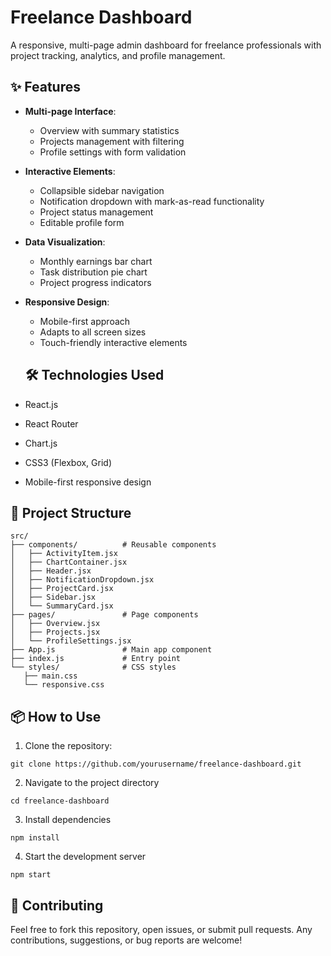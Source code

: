 # Freelance Dashboard

A responsive, multi-page admin dashboard for freelance professionals with project tracking, analytics, and profile management.

## ✨ Features

- **Multi-page Interface**:
  - Overview with summary statistics
  - Projects management with filtering
  - Profile settings with form validation

- **Interactive Elements**:
  - Collapsible sidebar navigation
  - Notification dropdown with mark-as-read functionality
  - Project status management
  - Editable profile form

- **Data Visualization**:
  - Monthly earnings bar chart
  - Task distribution pie chart
  - Project progress indicators

- **Responsive Design**:
  - Mobile-first approach
  - Adapts to all screen sizes
  - Touch-friendly interactive elements

  ## 🛠️ Technologies Used

- React.js
- React Router
- Chart.js
- CSS3 (Flexbox, Grid)
- Mobile-first responsive design

## 📂 Project Structure
 ```
src/
├── components/          # Reusable components
│   ├── ActivityItem.jsx
│   ├── ChartContainer.jsx
│   ├── Header.jsx
│   ├── NotificationDropdown.jsx
│   ├── ProjectCard.jsx
│   ├── Sidebar.jsx
│   └── SummaryCard.jsx
├── pages/               # Page components
│   ├── Overview.jsx
│   ├── Projects.jsx
│   └── ProfileSettings.jsx
├── App.js               # Main app component
├── index.js             # Entry point
└── styles/              # CSS styles
    ├── main.css
    └── responsive.css
 ```
## 📦 How to Use

1. Clone the repository:
 ```
 git clone https://github.com/yourusername/freelance-dashboard.git
  ```
2. Navigate to the project directory
 ```
cd freelance-dashboard
 ```
3. Install dependencies
 ```
npm install
 ```
4. Start the development server
 ```
npm start
 ```
## 🤝 Contributing

Feel free to fork this repository, open issues, or submit pull requests. Any contributions, suggestions, or bug reports are welcome!
